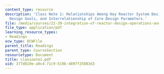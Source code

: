 ```yaml
---
content_type: resource
description: 'Class Note 1: Relationships Among Key Reactor System Design Variables,
  Design Goals, and Interrelationship of Core Design Parameters.'
file: /media/courses/22-39-integration-of-reactor-design-operations-and-safety-fall-2006/377d819ea0c471c9519b4897f25883d3_classnote1.pdf
file_type: application/pdf
learning_resource_types:
- Readings
ocw_type: OCWFile
parent_title: Readings
parent_type: CourseSection
resourcetype: Document
title: classnote1.pdf
uid: 377d819e-a0c4-71c9-519b-4897f25883d3
---
```


